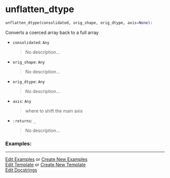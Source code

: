 # <a id="McUtils.Numputils.Misc.unflatten_dtype">unflatten_dtype</a>

```python
unflatten_dtype(consolidated, orig_shape, orig_dtype, axis=None): 
```
Converts a coerced array back to a full array
- `consolidated`: `Any`
    >No description...
- `orig_shape`: `Any`
    >No description...
- `orig_dtype`: `Any`
    >No description...
- `axis`: `Any`
    >where to shift the main axis
- `:returns`: `_`
    >No description... 

### Examples: 



___

[Edit Examples](https://github.com/McCoyGroup/McUtils/edit/edit/ci/examples/ci/docs/McUtils/Numputils/Misc/unflatten_dtype.md) or 
[Create New Examples](https://github.com/McCoyGroup/McUtils/new/edit/?filename=ci/examples/ci/docs/McUtils/Numputils/Misc/unflatten_dtype.md) <br/>
[Edit Template](https://github.com/McCoyGroup/McUtils/edit/edit/ci/docs/ci/docs/McUtils/Numputils/Misc/unflatten_dtype.md) or 
[Create New Template](https://github.com/McCoyGroup/McUtils/new/edit/?filename=ci/docs/templates/ci/docs/McUtils/Numputils/Misc/unflatten_dtype.md) <br/>
[Edit Docstrings](https://github.com/McCoyGroup/McUtils/edit/edit/McUtils/Numputils/Misc.py?message=Update%20Docs)
